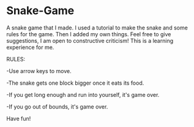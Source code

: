 # Snake-Game
A snake game that I made. I used a tutorial to make the snake and some rules for the game. 
Then I added my own things. Feel free to give suggestions, I am open to constructive criticism! 
This is a learning experience for me.

RULES:

-Use arrow keys to move.

-The snake gets one block bigger once it eats its food.

-If you get long enough and run into yourself, it's game over.

-If you go out of bounds, it's game over.

Have fun!
